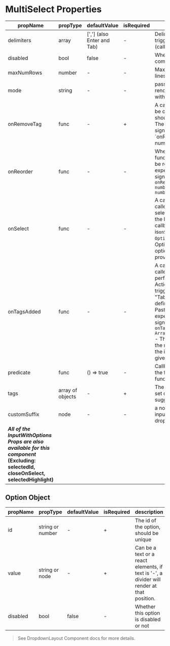 # MultiSelect Properties

| propName | propType | defaultValue | isRequired | description |
|----------|----------|--------------|------------|-------------|
| delimiters | array | [','] (also Enter and Tab) | - | Delimiters that will trigger a Submit action (call to `onTagsAdded`).|
| disabled | bool | false | - | When set to true this component is disabled |
| maxNumRows | number | - | - | Max number of visible lines |
| mode | string | - | - | passing `'select'`  will render a readOnly input with menuArrow suffix
| onRemoveTag | func | - | + | A callback function to be called when a tag should be removed. The expected callback signature is `onRemoveTag(tagId: number | string) => void`. |
| onReorder | func | - | - | When this callback function is set, tags can be reordered. The expected callback signature is `onReorder({addedIndex: number, removedIndex: number}) => void`|
| onSelect | func | - | - | A callback which is called when the user selects an option from the list. The expected callback signature is`onSelect(option: Option)=> void` - Option is the original option from the provided `options` prop. |
| onTagsAdded | func | - | - | A callback which is called when the user performs a Submit-Action. Submit-Action triggers are: "Enter", "Tab", [typing any defined delimiters], Paste action. The expected callback signature is `onTagsAdded(values: Array<string>) => void` - The array of strings is the result of splitting the input value by the given delimiters |
| predicate | func | () => true | - | Callback predicate for the filtering options function |
| tags | array of objects | - | + | The tags. tags are just set of selected suggestions|
| customSuffix | node | - | - | a node to display as input suffix when the dropdown is closed|
| ***All of the InputWithOptions Props are also available for this component* (Excluding: selectedId, closeOnSelect, selectedHighlight)** | | | | |

## Option Object

| propName | propType | defaultValue | isRequired | description |
|----------|----------|--------------|------------|-------------|
| id | string or number | - | + | The id of the option, should be unique |
| value | string or node | - | + | Can be a text or a react elements, if text is '-', a divider will render at that position. |
| disabled | bool | false | - | Whether this option is disabled or not |

>See DropdownLayout Component docs for more details.
